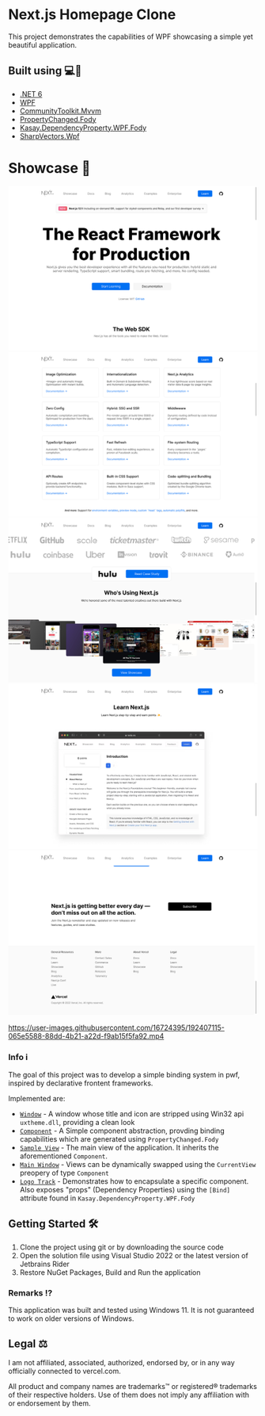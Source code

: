 # Next.js Homepage Clone
This project demonstrates the capabilities of WPF showcasing a simple yet beautiful application.

## Built using 💻🚀
- [.NET 6](https://dotnet.microsoft.com/en-us/)
- [WPF](https://github.com/dotnet/wpf)
- [CommunityToolkit.Mvvm](https://github.com/CommunityToolkit/dotnet)
- [PropertyChanged.Fody](https://github.com/Fody/PropertyChanged/)
- [Kasay.DependencyProperty.WPF.Fody](https://github.com/robinzevallos/Kasay.DependencyProperty.WPF.Fody)
- [SharpVectors.Wpf](https://github.com/ElinamLLC/SharpVectors)

# Showcase 📸
![cta](/images/cta.png)
![features](/images/features.png)
![hero](/images/hero.png)
![learn](/images/learn.png)
![subscribe](/images/subscribe.png)

https://user-images.githubusercontent.com/16724395/192407115-065e5588-88dd-4b21-a22d-f9ab15f5fa92.mp4

### Info ℹ️
The goal of this project was to develop a simple binding system in pwf, inspired by declarative frontent frameworks.

Implemented are:
- [`Window`](/src/Primitives/Window.cs) - A window whose title and icon are stripped using Win32 api `uxtheme.dll`, providing a clean look
- [`Component`](/src/Primitives/Component.cs) - A Simple component abstraction, provding binding capabilities which are generated using `PropertyChanged.Fody`
- [`Sample View`](/src/Views/ViewA.xaml.cs) - The main view of the application. It inherits the aforementioned `Component`.
- [`Main Window`](/src/MainWindow.xaml.cs) - Views can be dynamically swapped using the `CurrentView` preopery of type `Component`
- [`Logo Track`](/src/Components/LogoTrack.xaml) - Demonstrates how to encapsulate a specific component. Also exposes "props" (Dependency Properties) using the `[Bind]` attribute found in `Kasay.DependencyProperty.WPF.Fody`

## Getting Started 🛠️
1. Clone the project using git or by downloading the source code
2. Open the solution file using Visual Studio 2022 or the latest version of Jetbrains Rider
3. Restore NuGet Packages, Build and Run the application

### Remarks ⁉️
This application was built and tested using Windows 11. It is not guaranteed to work on older versions of Windows.

## Legal ⚖️
I am not affiliated, associated, authorized, endorsed by, or in any way officially connected to vercel.com.

All product and company names are trademarks™ or registered® trademarks of their respective holders. Use of them does not imply any affiliation with or endorsement by them.
